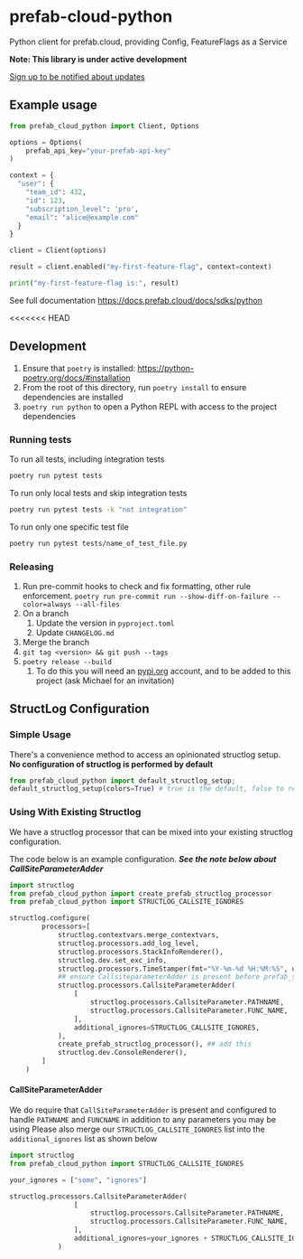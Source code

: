 # prefab-cloud-python

Python client for prefab.cloud, providing Config, FeatureFlags as a Service

**Note: This library is under active development**

[Sign up to be notified about updates](https://forms.gle/2qsjMFvjGnkTnA9T8)

## Example usage

```python
from prefab_cloud_python import Client, Options

options = Options(
    prefab_api_key="your-prefab-api-key"
)

context = {
  "user": {
    "team_id": 432,
    "id": 123,
    "subscription_level": 'pro',
    "email": "alice@example.com"
  }
}

client = Client(options)

result = client.enabled("my-first-feature-flag", context=context)

print("my-first-feature-flag is:", result)
```

See full documentation https://docs.prefab.cloud/docs/sdks/python

<<<<<<< HEAD
## Development

1. Ensure that `poetry` is installed: https://python-poetry.org/docs/#installation
2. From the root of this directory, run `poetry install` to ensure dependencies are installed
3. `poetry run python` to open a Python REPL with access to the project dependencies

### Running tests

To run all tests, including integration tests

```bash
poetry run pytest tests
```

To run only local tests and skip integration tests

```bash
poetry run pytest tests -k "not integration"
```

To run only one specific test file

```bash
poetry run pytest tests/name_of_test_file.py
```

### Releasing

1. Run pre-commit hooks to check and fix formatting, other rule enforcement.
   `poetry run pre-commit run --show-diff-on-failure --color=always --all-files`
2. On a branch
   1. Update the version in `pyproject.toml`
   2. Update `CHANGELOG.md`
3. Merge the branch
4. `git tag <version> && git push --tags`
5. `poetry release --build`
   1. To do this you will need an [pypi.org](https://pypi.org) account, and to be added to this project (ask Michael for an invitation)
 
## StructLog Configuration

### Simple Usage

There's a convenience method to access an opinionated structlog setup. **No configuration of structlog is performed by default**

```python
from prefab_cloud_python import default_structlog_setup;
default_structlog_setup(colors=True) # true is the default, false to remove ANSI color codes
```

### Using With Existing Structlog

We have a structlog processor that can be mixed into your existing structlog configuration.

The code below is an example configuration. **_See the note below about CallSiteParameterAdder_**

```python
import structlog
from prefab_cloud_python import create_prefab_structlog_processor
from prefab_cloud_python import STRUCTLOG_CALLSITE_IGNORES

structlog.configure(
        processors=[
            structlog.contextvars.merge_contextvars,
            structlog.processors.add_log_level,
            structlog.processors.StackInfoRenderer(),
            structlog.dev.set_exc_info,
            structlog.processors.TimeStamper(fmt="%Y-%m-%d %H:%M:%S", utc=False),
            ## ensure CallsiteparameterAdder is present before prefab_structlog_processor
            structlog.processors.CallsiteParameterAdder(
                [
                    structlog.processors.CallsiteParameter.PATHNAME,
                    structlog.processors.CallsiteParameter.FUNC_NAME,
                ],
                additional_ignores=STRUCTLOG_CALLSITE_IGNORES,
            ),
            create_prefab_structlog_processor(), ## add this
            structlog.dev.ConsoleRenderer(),
        ]
    )
```

#### CallSiteParameterAdder

We do require that `CallSiteParameterAdder` is present and configured to handle `PATHNAME` and `FUNCNAME` in addition to any parameters you may be using
Please also merge our `STRUCTLOG_CALLSITE_IGNORES` list into the `additional_ignores` list as shown below

```python
import structlog
from prefab_cloud_python import STRUCTLOG_CALLSITE_IGNORES

your_ignores = ["some", "ignores"]

structlog.processors.CallsiteParameterAdder(
                [
                    structlog.processors.CallsiteParameter.PATHNAME,
                    structlog.processors.CallsiteParameter.FUNC_NAME,
                ],
                additional_ignores=your_ignores + STRUCTLOG_CALLSITE_IGNORES,
            )
```

